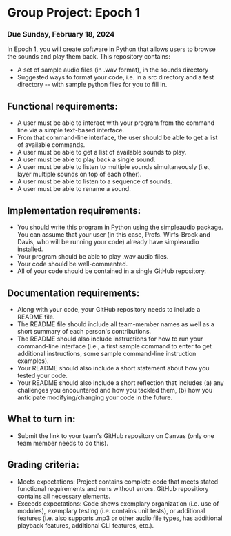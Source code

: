 # Group Project: Epoch 1
### Due Sunday, February 18, 2024

In Epoch 1, you will create software in Python that allows users to browse the sounds and play them back. This repository contains:
* A set of sample audio files (in .wav format), in the sounds directory
* Suggested ways to format your code, i.e. in a src directory and a test directory -- with sample python files for you to fill in.

## Functional requirements:
* A user must be able to interact with your program from the command line via a simple text-based interface.
* From that command-line interface, the user should be able to get a list of available commands.
* A user must be able to get a list of available sounds to play.
* A user must be able to play back a single sound.
* A user must be able to listen to multiple sounds simultaneously (i.e., layer multiple sounds on top of each other).
* A user must be able to listen to a sequence of sounds.
* A user must be able to rename a sound.

## Implementation requirements:
* You should write this program in Python using the simpleaudio package. You can assume that your user (in this case, Profs. Wirfs-Brock and Davis, who will be running your code) already have simpleaudio installed.
* Your program should be able to play .wav audio files.
* Your code should be well-commented.
* All of your code should be contained in a single GitHub repository.

## Documentation requirements:
* Along with your code, your GitHub repository needs to include a README file.
* The README file should include all team-member names as well as a short summary of each person's contributions.
* The README should also include instructions for how to run your command-line interface (i.e., a first sample command to enter to get additional instructions, some sample command-line instruction examples).
* Your README should also include a short statement about how you tested your code.
* Your README should also include a short reflection that includes (a) any challenges you encountered and how you tackled them, (b) how you anticipate modifying/changing your code in the future.

## What to turn in:
* Submit the link to your team's GitHub repository on Canvas (only one team member needs to do this).

## Grading criteria:
* Meets expectations: Project contains complete code that meets stated functional requirements and runs  without errors. GitHub repositiory contains all necessary elements.
* Exceeds expectations: Code shows exemplary organization (i.e. use of modules), exemplary testing (i.e. contains unit tests), or additional features (i.e. also supports .mp3 or other audio file types, has additional playback features, additional CLI features, etc.).


